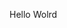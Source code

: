 Hello Wolrd



























































































































































































































































































































































































































































































